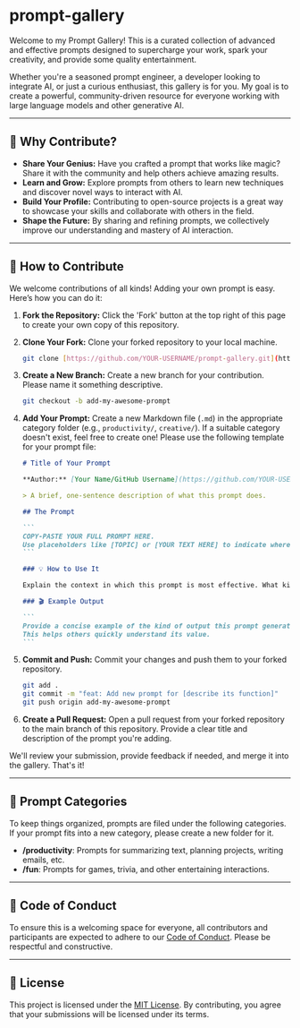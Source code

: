 # prompt-gallery

Welcome to my Prompt Gallery! This is a curated collection of advanced and effective prompts designed to supercharge your work, spark your creativity, and provide some quality entertainment.

Whether you're a seasoned prompt engineer, a developer looking to integrate AI, or just a curious enthusiast, this gallery is for you. My goal is to create a powerful, community-driven resource for everyone working with large language models and other generative AI.

---

## 🌟 Why Contribute?

* **Share Your Genius:** Have you crafted a prompt that works like magic? Share it with the community and help others achieve amazing results.
* **Learn and Grow:** Explore prompts from others to learn new techniques and discover novel ways to interact with AI.
* **Build Your Profile:** Contributing to open-source projects is a great way to showcase your skills and collaborate with others in the field.
* **Shape the Future:** By sharing and refining prompts, we collectively improve our understanding and mastery of AI interaction.

---

## 🚀 How to Contribute

We welcome contributions of all kinds! Adding your own prompt is easy. Here’s how you can do it:

1.  **Fork the Repository:** Click the 'Fork' button at the top right of this page to create your own copy of this repository.
2.  **Clone Your Fork:** Clone your forked repository to your local machine.
    ```bash
    git clone [https://github.com/YOUR-USERNAME/prompt-gallery.git](https://github.com/YOUR-USERNAME/prompt-gallery.git)
    ```
3.  **Create a New Branch:** Create a new branch for your contribution. Please name it something descriptive.
    ```bash
    git checkout -b add-my-awesome-prompt
    ```
4.  **Add Your Prompt:** Create a new Markdown file (`.md`) in the appropriate category folder (e.g., `productivity/`, `creative/`). If a suitable category doesn't exist, feel free to create one! Please use the following template for your prompt file:

    ````markdown
    # Title of Your Prompt

    **Author:** [Your Name/GitHub Username](https://github.com/YOUR-USERNAME)

    > A brief, one-sentence description of what this prompt does.

    ## The Prompt

    ```
    COPY-PASTE YOUR FULL PROMPT HERE.
    Use placeholders like [TOPIC] or [YOUR TEXT HERE] to indicate where users should insert their own content.
    ```

    ### 💡 How to Use It

    Explain the context in which this prompt is most effective. What kind of output can the user expect? Are there any variables they should pay close attention to?

    ### 🎬 Example Output

    ```
    Provide a concise example of the kind of output this prompt generates.
    This helps others quickly understand its value.
    ```
    ````

5.  **Commit and Push:** Commit your changes and push them to your forked repository.
    ```bash
    git add .
    git commit -m "feat: Add new prompt for [describe its function]"
    git push origin add-my-awesome-prompt
    ```

6.  **Create a Pull Request:** Open a pull request from your forked repository to the main branch of this repository. Provide a clear title and description of the prompt you're adding.

We'll review your submission, provide feedback if needed, and merge it into the gallery. That's it!

---

## 📂 Prompt Categories

To keep things organized, prompts are filed under the following categories. If your prompt fits into a new category, please create a new folder for it.

* **/productivity**: Prompts for summarizing text, planning projects, writing emails, etc.
* **/fun**: Prompts for games, trivia, and other entertaining interactions.

---

## 🤝 Code of Conduct

To ensure this is a welcoming space for everyone, all contributors and participants are expected to adhere to our [Code of Conduct](CODE_OF_CONDUCT.md). Please be respectful and constructive.

---

## 📜 License

This project is licensed under the [MIT License](LICENSE). By contributing, you agree that your submissions will be licensed under its terms.
